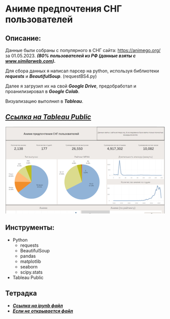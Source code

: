 # **Аниме предпочтения СНГ пользователей**

## **Описание**:


Данные были собраны с популярного в СНГ сайта: https://animego.org/ за 01.05.2023.  ***(80% пользователей из РФ (данные взяты с www.similarweb.com).***  

Для сбора данных я написал парсер на python, используя библиотеки ***requests*** и ***BeautifulSoup***. (requestBS4.py)

Далее я загрузил их на свой ***Google Drive***, предобработал и проанилизировал в ***Google Colab***.   

Визуализацию выполнил в ***Tableau***.

## [***Ссылка на Tableau Public***](https://public.tableau.com/app/profile/yaroslav3850/viz/anime_16844404584630/Dashboard1?publish=yes)

![graph](https://github.com/IaroslavLanskikh/Projects/blob/main/pet_anime_preferences/tableau_screen.png)

## **Инструменты:**
- Python
  - requests
  - BeautifulSoup
  - pandas
  - matplotlib
  - seaborn
  - scipy.stats
- Tableau Public

## **Тетрадка**
- [***Ссылка на ipynb файл***](https://github.com/IaroslavLanskikh/Projects/blob/8c882221a7e35f4035b9ede234d00c48e10cd364/pet-projects/parcing%20(2).ipynb)
- [***Если не открывается файл***](https://nbviewer.org/github/IaroslavLanskikh/Projects/blob/8c882221a7e35f4035b9ede234d00c48e10cd364/pet-projects/parcing%20%282%29.ipynb)
